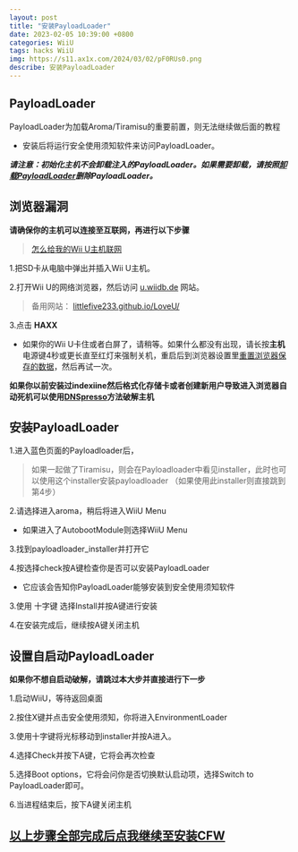```yaml
---
layout: post
title: "安装PayloadLoader"
date: 2023-02-05 10:39:00 +0800
categories: WiiU
tags: hacks WiiU
img: https://s11.ax1x.com/2024/03/02/pF0RUs0.png
describe: 安装PayloadLoader
---
```


## PayloadLoader

PayloadLoader为加载Aroma/Tiramisu的重要前置，则无法继续做后面的教程

- 安装后将运行安全使用须知软件来访问PayloadLoader。

**_请注意：初始化主机不会卸载注入的PayloadLoader。如果需要卸载，请按照[卸载PayloadLoader](https://wiiu.1919810.com/wiiu/2023/02/01/uninstall-PayloadLoader.html)删除PayloadLoader。_**

## 浏览器漏洞

**请确保你的主机可以连接至互联网，再进行以下步骤**

>[怎么给我的Wii U主机联网](https://en-americas-support.nintendo.com/app/answers/detail/a_id/1126)

1.把SD卡从电脑中弹出并插入Wii U主机。

2.打开Wii U的网络浏览器，然后访问 [u.wiidb.de](https://u.wiidb.de) 网站。

>备用网站：
>[littlefive233.github.io/LoveU/](https://littlefive233.github.io/LoveU/)

3.点击 **HAXX**

- 如果你的Wii U卡住或者白屏了，请稍等。如果什么都没有出现，请长按**主机**电源键4秒或更长直至红灯来强制关机，重启后到浏览器设置里[重置浏览器保存的数据](https://en-americas-support.nintendo.com/app/answers/detail/a_id/1507/~/how-to-delete-the-internet-browser-history)，然后再试一次。

**如果你以前安装过indexiine然后格式化存储卡或者创建新用户导致进入浏览器自动死机可以使用[DNSpresso](https://wiiu.1919810.com/wiiu/2023/02/05/DNSpresso.html)方法破解主机**

## 安装PayloadLoader

1.进入蓝色页面的Payloadloader后，
> 如果一起做了Tiramisu，则会在Payloadloader中看见installer，此时也可以使用这个installer安装payloadloader
>（如果使用此installer则直接跳到第4步）

2.请选择进入aroma，稍后将进入WiiU Menu
- 如果进入了AutobootModule则选择WiiU Menu

3.找到payloadloader_installer并打开它

4.按选择check按A键检查你是否可以安装PayloadLoader
- 它应该会告知你PayloadLoader能够安装到安全使用须知软件

3.使用 十字键 选择Install并按A键进行安装

4.在安装完成后，继续按A键关闭主机

## 设置自启动PayloadLoader

**如果你不想自启动破解，请跳过本大步并直接进行下一步**

1.启动WiiU，等待返回桌面

2.按住X键并点击安全使用须知，你将进入EnvironmentLoader

3.使用十字键将光标移动到installer并按A进入。

4.选择Check并按下A键，它将会再次检查

5.选择Boot options，它将会问你是否切换默认启动项，选择Switch to PayloadLoader即可。

6.当进程结束后，按下A键关闭主机

## [以上步骤全部完成后点我继续至安装CFW](https://wiiu.1919810.com/wiiu/2023/02/05/Hack.html)
